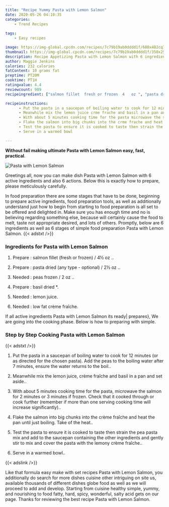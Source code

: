 ```yaml
---
title: "Recipe Yummy Pasta with Lemon Salmon"
date: 2020-05-26 04:10:35
categories:
    - Trend Recipes
    
tags:
    - Easy recipes

image: https://img-global.cpcdn.com/recipes/7c79b19ab0dddd1f/680x482cq70/pasta-with-lemon-salmon-recipe-main-photo.jpg
thumbnail: https://img-global.cpcdn.com/recipes/7c79b19ab0dddd1f/350x250cq70/pasta-with-lemon-salmon-recipe-main-photo.jpg
description: Recipe Appetizing Pasta with Lemon Salmon with 6 ingredients and 6 stages of easy cooking.
author: Maggie Jenkins
calories: 232 calories
fatContent: 10 grams fat
preptime: PT20M
cooktime: PT1H
ratingvalue: 4.4
reviewcount: 989
recipeingredient: ["salmon fillet  fresh or frozen  4   oz ", "pasta dried     any type  optional   2   oz ", "peas frozen        2   oz ", "basil dried    ", "lemon juice", "low fat   crme frache"]

recipeinstructions: 
      - Put the pasta in a saucepan of boiling water to cook for 12 minutes or as directed for the chosen pasta Add the peas to the boiling water after 7 minutes ensure the water returns to the boil 
      - Meanwhile mix the lemon juice crme frache and basil in a pan and set aside 
      - With about 5 minutes cooking time for the pasta microwave the salmon for 2 minutes or 3 minutes if frozen Check that it cooked through or cook further remember if more than one serving cooking time will increase significantly 
      - Flake the salmon into big chunks into the crme frache and heat the pan until just boiling Take of the heat 
      - Test the pasta to ensure it is cooked to taste then strain the pea pasta mix and add to the saucepan containing the other ingredients and gently stir to mix and cover the pasta with the lemony crme frache 
      - Serve in a warmed bowl

---
```




**Without fail making ultimate Pasta with Lemon Salmon easy, fast, practical**. 


![Pasta with Lemon Salmon](https://img-global.cpcdn.com/recipes/7c79b19ab0dddd1f/680x482cq70/pasta-with-lemon-salmon-recipe-main-photo.jpg "Pasta with Lemon Salmon")




Greetings all, now you can make dish Pasta with Lemon Salmon with 6 active ingredients and also 6 actions. Below this is exactly how to prepare, please meticulously carefully.

In food preparation there are some stages that have to be done, beginning to prepare active ingredients, food preparation tools, as well as additionally understand just how to begin from starting to food preparation is all set to be offered and delighted in. Make sure you has enough time and no is believing regarding something else, because will certainly cause the food to melt, taste not appropriate desired, and lots of others. Promptly, below are 6 ingredients as well as 6 stages of simple food preparation Pasta with Lemon Salmon.
{{< adstxt />}}

### Ingredients for Pasta with Lemon Salmon


1. Prepare  : salmon fillet  (fresh or frozen) / 4½   oz ..

1. Prepare  : pasta dried     (any type - optional) /  2½   oz ..

1. Needed  : peas frozen      /  2   oz ..

1. Prepare  : basil dried    *.

1. Needed  : lemon juice.

1. Needed  : low fat   crème fraîche.



If all active ingredients Pasta with Lemon Salmon its ready| prepares}, We are going into the cooking phase. Below is how to preparing with simple.

### Step by Step Cooking Pasta with Lemon Salmon

{{< adstxt />}}


1. Put the pasta in a saucepan of boiling water to cook for 12 minutes (or as directed for the chosen pasta). Add the peas to the boiling water after 7 minutes, ensure the water returns to the boil..



1. Meanwhile mix the lemon juice, crème fraîche and basil in a pan and set aside..



1. With about 5 minutes cooking time for the pasta, microwave the salmon for 2 minutes or 3 minutes if frozen. Check that it cooked through or cook further (remember if more than one serving cooking time will increase significantly)..



1. Flake the salmon into big chunks into the crème fraîche and heat the pan until just boiling. Take of the heat..



1. Test the pasta to ensure it is cooked to taste then strain the pea pasta mix and add to the saucepan containing the other ingredients and gently stir to mix and cover the pasta with the lemony crème fraîche..



1. Serve in a warmed bowl..





{{< adslink />}}

Like that formula easy make with set recipes Pasta with Lemon Salmon, you additionally do search for more dishes cuisine other intriguing on site us, available thousands of different dishes globe food as well as we will proceed to add and develop. Starting from cuisine healthy simple, yummy, and nourishing to food fatty, hard, spicy, wonderful, salty acid gets on our page. Thanks for reviewing the best recipe Pasta with Lemon Salmon.
